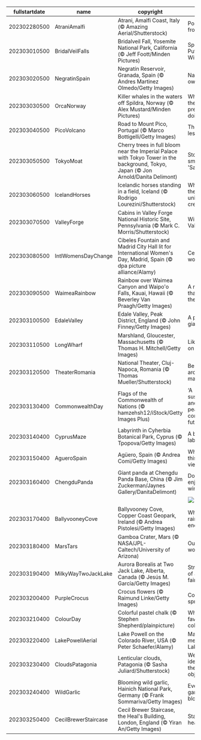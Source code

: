 |fullstartdate|name|copyright|title|image|
|--|--|--|--|--|
202302280500|AtraniAmalfi|Atrani, Amalfi Coast, Italy (© Amazing Aerial/Shutterstock)|Postcard from Italy|![](/en-CA/2023/03/202302280500AtraniAmalfi.jpg)|
202303010500|BridalVeilFalls|Bridalveil Fall, Yosemite National Park, California (© Jeff Foott/Minden Pictures)|Spirit of the Puffing Wind|![](/en-CA/2023/03/202303010500BridalVeilFalls.jpg)|
202303020500|NegratinSpain|Negratín Reservoir, Granada, Spain (© Andres Martinez Olmedo/Getty Images)|Nature’s own canvas|![](/en-CA/2023/03/202303020500NegratinSpain.jpg)|
202303030500|OrcaNorway|Killer whales in the waters off Spildra, Norway (© Alex Mustard/Minden Pictures)|What are these predators doing?|![](/en-CA/2023/03/202303030500OrcaNorway.jpg)|
202303040500|PicoVolcano|Road to Mount Pico, Portugal (© Marco Bottigelli/Getty Images)|The road less taken?|![](/en-CA/2023/03/202303040500PicoVolcano.jpg)|
202303050500|TokyoMoat|Cherry trees in full bloom near the Imperial Palace with Tokyo Tower in the background, Tokyo, Japan (© Jon Arnold/Danita Delimont)|Stop and smell the 'Sakura'|![](/en-CA/2023/03/202303050500TokyoMoat.jpg)|
202303060500|IcelandHorses|Icelandic horses standing in a field, Iceland (© Rodrigo Lourezini/Shutterstock)|What are these unique creatures?|![](/en-CA/2023/03/202303060500IcelandHorses.jpg)|
202303070500|ValleyForge|Cabins in Valley Forge National Historic Site, Pennsylvania (© Mark C. Morris/Shutterstock)|Winter at Valley Forge|![](/en-CA/2023/03/202303070500ValleyForge.jpg)|
202303080500|IntlWomensDayChange|Cibeles Fountain and Madrid City Hall lit for International Women's Day, Madrid, Spain (© dpa picture alliance/Alamy)|Celebrating women|![](/en-CA/2023/03/202303080500IntlWomensDayChange.jpg)|
202303090500|WaimeaRainbow|Rainbow over Waimea Canyon and Waipo'o Falls, Kauai, Hawaii (© Beverley Van Praagh/Getty Images)|A rainbow that’s worth the rainfall|![](/en-CA/2023/03/202303090500WaimeaRainbow.jpg)|
202303100500|EdaleValley|Edale Valley, Peak District, England (© John Finney/Getty Images)|A puzzle for giants|![](/en-CA/2023/03/202303100500EdaleValley.jpg)|
202303110500|LongWharf|Marshland, Gloucester, Massachusetts (© Thomas H. Mitchell/Getty Images)|Like paint on a canvas|![](/en-CA/2023/03/202303110500LongWharf.jpg)|
202303120500|TheaterRomania|National Theater, Cluj-Napoca, Romania (© Thomas Mueller/Shutterstock)|Behold the architectural marvel|![](/en-CA/2023/03/202303120500TheaterRomania.jpg)|
202303130400|CommonwealthDay|Flags of the Commonwealth of Nations (© hamzehsh12/iStock/Getty Images Plus)|‘A sustainable and peaceful common future’|![](/en-CA/2023/03/202303130400CommonwealthDay.jpg)|
202303140400|CyprusMaze|Labyrinth in Cyherbia Botanical Park, Cyprus (© Tpopova/Getty Images)|A beautiful labyrinth|![](/en-CA/2023/03/202303140400CyprusMaze.jpg)|
202303150400|AgueroSpain|Agüero, Spain (© Andrea Comi/Getty Images)|Where is this scenic view?|![](/en-CA/2023/03/202303150400AgueroSpain.jpg)|
202303160400|ChengduPanda|Giant panda at Chengdu Panda Base, China (© Jim Zuckerman/Jaynes Gallery/DanitaDelimont)|Do pandas enjoy winter?|![](/en-CA/2023/03/202303160400ChengduPanda.jpg)|
||||![](/en-CA/2023/03/.jpg)|
202303170400|BallyvooneyCove|Ballyvooney Cove, Copper Coast Geopark, Ireland (© Andrea Pistolesi/Getty Images)|Where the rainbow ends|![](/en-CA/2023/03/202303170400BallyvooneyCove.jpg)|
202303180400|MarsTars|Gamboa Crater, Mars (© NASA/JPL-Caltech/University of Arizona)|Out of this world|![](/en-CA/2023/03/202303180400MarsTars.jpg)|
202303190400|MilkyWayTwoJackLake|Aurora Borealis at Two Jack Lake, Alberta, Canada (© Jesús M. García/Getty Images)|Straight out of a fairytale|![](/en-CA/2023/03/202303190400MilkyWayTwoJackLake.jpg)|
202303200400|PurpleCrocus|Crocus flowers (© Raimund Linke/Getty Images)|Colours of spring|![](/en-CA/2023/03/202303200400PurpleCrocus.jpg)|
202303210400|ColourDay|Colorful pastel chalk (© Stephen Shepherd/plainpicture)|What’s your favourite colour?|![](/en-CA/2023/03/202303210400ColourDay.jpg)|
202303220400|LakePowellAerial|Lake Powell on the Colorado River, USA (© Peter Schaefer/Alamy)|Man-made, meandering Lake Powell|![](/en-CA/2023/03/202303220400LakePowellAerial.jpg)|
202303230400|CloudsPatagonia|Lenticular clouds, Patagonia (© Sasha Juliard/Shutterstock)|We’ve identified these ‘flying objects’|![](/en-CA/2023/03/202303230400CloudsPatagonia.jpg)|
202303240400|WildGarlic|Blooming wild garlic, Hainich National Park, Germany (© Frank Sommariva/Getty Images)|Ever seen garlic bloom?|![](/en-CA/2023/03/202303240400WildGarlic.jpg)|
202303250400|CecilBrewerStaircase|Cecil Brewer Staircase, the Heal's Building, London, England (© Yiran An/Getty Images)|Stairway to heaven?|![](/en-CA/2023/03/202303250400CecilBrewerStaircase.jpg)|
